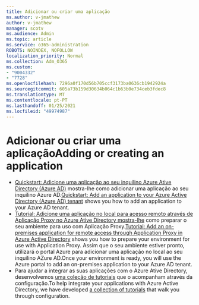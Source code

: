 ```yaml
---
title: Adicionar ou criar uma aplicação
ms.author: v-jmathew
author: v-jmathew
manager: scotv
ms.audience: Admin
ms.topic: article
ms.service: o365-administration
ROBOTS: NOINDEX, NOFOLLOW
localization_priority: Normal
ms.collection: Adm_O365
ms.custom:
- "9004332"
- "7728"
ms.openlocfilehash: 7296a0f170d56b705ccf3173ba0636cb1942924a
ms.sourcegitcommit: 605a73b159d30634b064c1b63b0e734ceb3fdec8
ms.translationtype: MT
ms.contentlocale: pt-PT
ms.lasthandoff: 01/25/2021
ms.locfileid: "49974987"
---
```

# <a name="adding-or-creating-an-application"></a><span data-ttu-id="e4516-102">Adicionar ou criar uma aplicação</span><span class="sxs-lookup"><span data-stu-id="e4516-102">Adding or creating an application</span></span>

- <span data-ttu-id="e4516-103">[Quickstart: Adicione uma aplicação ao seu inquilino Azure Ative Directory (Azure AD)](https://docs.microsoft.com/azure/active-directory/manage-apps/add-application-portal) mostra-lhe como adicionar uma aplicação ao seu inquilino Azure AD.</span><span class="sxs-lookup"><span data-stu-id="e4516-103">[Quickstart: Add an application to your Azure Active Directory (Azure AD) tenant](https://docs.microsoft.com/azure/active-directory/manage-apps/add-application-portal) shows you how to add an application to your Azure AD tenant.</span></span>
- <span data-ttu-id="e4516-104">[Tutorial: Adicione uma aplicação no local para acesso remoto através de Aplicação Proxy no Azure Ative Directory mostra-lhe](https://docs.microsoft.com/azure/active-directory/manage-apps/application-proxy-add-on-premises-application) como preparar o seu ambiente para uso com Aplicação Proxy.</span><span class="sxs-lookup"><span data-stu-id="e4516-104">[Tutorial: Add an on-premises application for remote access through Application Proxy in Azure Active Directory](https://docs.microsoft.com/azure/active-directory/manage-apps/application-proxy-add-on-premises-application) shows you how to prepare your environment for use with Application Proxy.</span></span> <span data-ttu-id="e4516-105">Assim que o seu ambiente estiver pronto, utilizará o portal Azure para adicionar uma aplicação no local ao seu inquilino AZure AD.</span><span class="sxs-lookup"><span data-stu-id="e4516-105">Once your environment is ready, you will use the Azure portal to add an on-premises application to your Azure AD tenant.</span></span>
- <span data-ttu-id="e4516-106">Para ajudar a integrar as suas aplicações com o Azure Ative Directory, desenvolvemos [uma coleção de tutoriais](https://docs.microsoft.com/azure/active-directory/saas-apps/tutorial-list) que o acompanham através da configuração.</span><span class="sxs-lookup"><span data-stu-id="e4516-106">To help integrate your applications with Azure Active Directory, we have developed [a collection of tutorials](https://docs.microsoft.com/azure/active-directory/saas-apps/tutorial-list) that walk you through configuration.</span></span>
